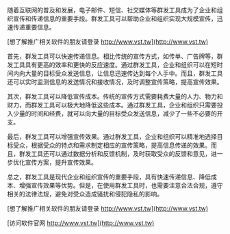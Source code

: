 随着互联网的普及和发展，电子邮件、短信、社交媒体等群发工具成为了企业和组织宣传和传递信息的重要手段。群发工具可以帮助企业和组织实现大规模宣传，迅速传递重要信息。

[想了解推广相关软件的朋友请登录 http://www.vst.tw](http://www.vst.tw)

首先，群发工具可以快速传递信息。相比传统的宣传方式，如传单、广告牌等，群发工具具有更高的效率和更快的反应速度。通过群发工具，企业和组织可以在短时间内向大量的目标受众发送信息，让信息迅速传达到每个人手中。而且，群发工具还可以实时监测信息的发送情况和接收情况，及时调整宣传策略，提高宣传效果。

其次，群发工具可以降低宣传成本。传统的宣传方式需要耗费大量的人力、物力和财力，而群发工具可以极大地降低这些成本。通过群发工具，企业和组织只需要投入少量的时间和经费，就可以向大量的目标受众发送信息，减少了一些不必要的开支。

最后，群发工具可以增强宣传效果。通过群发工具，企业和组织可以精准地选择目标受众，根据受众的特点和需求制定相应的宣传策略，提高信息传递的效果。而且，群发工具还可以通过数据分析和反馈机制，及时获取受众的反馈和意见，进一步优化宣传方案，提升宣传效果。

总之，群发工具是现代企业和组织宣传的重要手段，具有快速传递信息、降低成本、增强宣传效果等优势。但是，在使用群发工具时，也需要注意合法合规，遵守相关的法律法规，避免对受众造成骚扰和侵犯隐私的影响。

[想了解推广相关软件的朋友请登录 http://www.vst.tw](http://www.vst.tw)


[访问软件官网 http://www.vst.tw](http://www.vst.tw)
